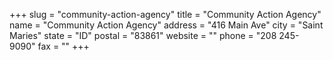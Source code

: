 +++
slug = "community-action-agency"
title = "Community Action Agency"
name = "Community Action Agency"
address = "416 Main Ave"
city = "Saint Maries"
state = "ID"
postal = "83861"
website = ""
phone = "208 245-9090"
fax = ""
+++
